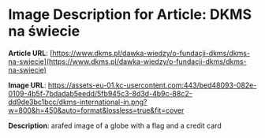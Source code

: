 # Image Description for Article: DKMS na świecie
**Article URL**: [https://www.dkms.pl/dawka-wiedzy/o-fundacji-dkms/dkms-na-swiecie](https://www.dkms.pl/dawka-wiedzy/o-fundacji-dkms/dkms-na-swiecie)

**Image URL**: https://assets-eu-01.kc-usercontent.com:443/bed48093-082e-0109-4b5f-7bdadab5eedd/5fb945c3-8d3d-4b9c-88c2-dd9de3bc1bcc/dkms-international-in.png?w=800&h=450&auto=format&lossless=true&fit=cover

**Description**: arafed image of a globe with a flag and a credit card
